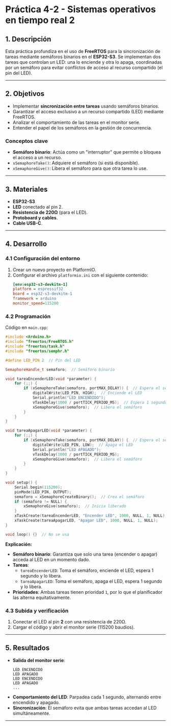 # **Práctica 4-2 - Sistemas operativos en tiempo real 2**  

## **1. Descripción**  
Esta práctica profundiza en el uso de **FreeRTOS** para la sincronización de tareas mediante semáforos binarios en el **ESP32-S3**. Se implementan dos tareas que controlan un LED: una lo enciende y otra lo apaga, coordinadas por un semáforo para evitar conflictos de acceso al recurso compartido (el pin del LED).  

---

## **2. Objetivos**  
- Implementar **sincronización entre tareas** usando semáforos binarios.  
- Garantizar el acceso exclusivo a un recurso compartido (LED) mediante FreeRTOS.  
- Analizar el comportamiento de las tareas en el monitor serie.  
- Entender el papel de los semáforos en la gestión de concurrencia.  

### **Conceptos clave**  
- **Semáforo binario**: Actúa como un "interruptor" que permite o bloquea el acceso a un recurso.  
- `xSemaphoreTake()`: Adquiere el semáforo (si está disponible).  
- `xSemaphoreGive()`: Libera el semáforo para que otra tarea lo use.  

---

## **3. Materiales**  
- **ESP32-S3**  
- **LED** conectado al pin 2.  
- **Resistencia de 220Ω** (para el LED).  
- **Protoboard y cables**.  
- **Cable USB-C**.  

---

## **4. Desarrollo**  

### **4.1 Configuración del entorno**  
1. Crear un nuevo proyecto en PlatformIO.  
2. Configurar el archivo `platformio.ini` con el siguiente contenido:
   ```ini
   [env:esp32-s3-devkitm-1]
   platform = espressif32
   board = esp32-s3-devkitm-1
   framework = arduino
   monitor_speed=115200
   ```  

### **4.2 Programación**  
Código en `main.cpp`:  
```cpp
#include <Arduino.h>
#include "freertos/FreeRTOS.h"
#include "freertos/task.h"
#include "freertos/semphr.h"

#define LED_PIN 2  // Pin del LED

SemaphoreHandle_t semaforo;  // Semáforo binario

void tareaEncenderLED(void *parameter) {
    for (;;) {
        if (xSemaphoreTake(semaforo, portMAX_DELAY)) {  // Espera el semáforo
            digitalWrite(LED_PIN, HIGH);  // Enciende el LED
            Serial.println("LED ENCENDIDO");
            vTaskDelay(1000 / portTICK_PERIOD_MS);  // Espera 1 segundo
            xSemaphoreGive(semaforo);  // Libera el semáforo
        }
    }
}

void tareaApagarLED(void *parameter) {
    for (;;) {
        if (xSemaphoreTake(semaforo, portMAX_DELAY)) {  // Espera el semáforo
            digitalWrite(LED_PIN, LOW);  // Apaga el LED
            Serial.println("LED APAGADO");
            vTaskDelay(1000 / portTICK_PERIOD_MS);
            xSemaphoreGive(semaforo);  // Libera el semáforo
        }
    }
}

void setup() {
    Serial.begin(115200);
    pinMode(LED_PIN, OUTPUT);
    semaforo = xSemaphoreCreateBinary();  // Crea el semáforo
    if (semaforo != NULL) {
        xSemaphoreGive(semaforo);  // Inicia liberado
    }
    xTaskCreate(tareaEncenderLED, "Encender LED", 1000, NULL, 1, NULL);
    xTaskCreate(tareaApagarLED, "Apagar LED", 1000, NULL, 1, NULL);
}

void loop() {}  // No se usa
```  

**Explicación:**  
- **Semáforo binario**: Garantiza que solo una tarea (encender o apagar) acceda al LED en un momento dado.  
- **Tareas**:  
  - `tareaEncenderLED`: Toma el semáforo, enciende el LED, espera 1 segundo y lo libera.  
  - `tareaApagarLED`: Toma el semáforo, apaga el LED, espera 1 segundo y lo libera.  
- **Prioridades**: Ambas tareas tienen prioridad `1`, por lo que el planificador las alterna equitativamente.  

### **4.3 Subida y verificación**  
1. Conectar el LED al pin **2** con una resistencia de 220Ω.  
2. Cargar el código y abrir el monitor serie (115200 baudios).  

---

## **5. Resultados**  
- **Salida del monitor serie**:  
  ```plaintext
  LED ENCENDIDO
  LED APAGADO
  LED ENCENDIDO
  LED APAGADO
  ...  
  ```  
- **Comportamiento del LED**: Parpadea cada 1 segundo, alternando entre encendido y apagado.  
- **Sincronización**: El semáforo evita que ambas tareas accedan al LED simultáneamente.  

---


